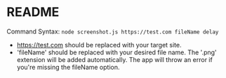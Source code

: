 # README #



Command Syntax:
`node screenshot.js https://test.com fileName delay`

- https://test.com should be replaced with your target site.
- 'fileName' should be replaced with your desired file name.  The '.png' extension will be added automatically.  The app will throw an error if you're missing the fileName option.